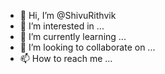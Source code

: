 - 👋 Hi, I’m @ShivuRithvik
- 👀 I’m interested in ...
- 🌱 I’m currently learning ...
- 💞️ I’m looking to collaborate on ...
- 📫 How to reach me ...

<!---
ShivuRithvik/ShivuRithvik is a ✨ special ✨ repository because its `README.md` (this file) appears on your GitHub profile.
You can click the Preview link to take a look at your changes.
--->
